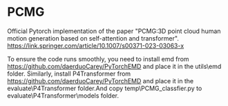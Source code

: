 # PCMG
Official Pytorch implementation of the paper "PCMG:3D point cloud human motion generation based on self-attention and transformer".
https://link.springer.com/article/10.1007/s00371-023-03063-x

To ensure the code runs smoothly, you need to install emd from https://github.com/daerduoCarey/PyTorchEMD and place it in the utils\emd folder.
Similarly, install P4Transformer from https://github.com/daerduoCarey/PyTorchEMD and place it in the evaluate\P4Transformer folder.And copy temp\PCMG_classfier.py to evaluate\P4Transformer\models folder.
